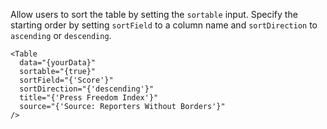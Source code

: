 Allow users to sort the table by setting the `sortable` input. Specify the starting order by setting `sortField` to a column name and `sortDirection` to `ascending` or `descending`.

```svelte
<Table
  data="{yourData}"
  sortable="{true}"
  sortField="{'Score'}"
  sortDirection="{'descending'}"
  title="{'Press Freedom Index'}"
  source="{'Source: Reporters Without Borders'}"
/>
```
